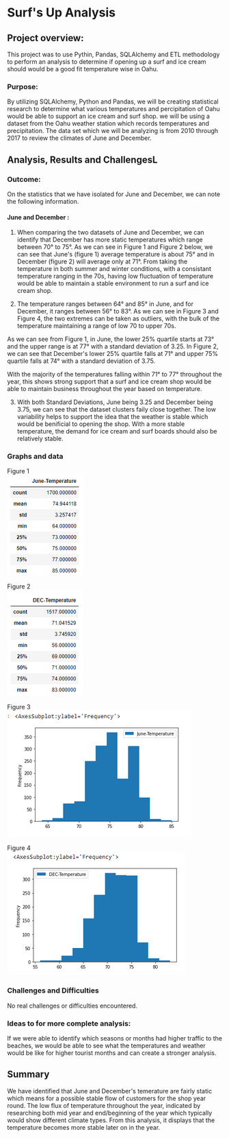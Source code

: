 # Surf's Up Analysis

## Project overview:
This project was to use Pythin, Pandas, SQLAlchemy and ETL methodology to perform an analysis to determine if opening up a surf and ice cream should would be a good fit temperature wise in Oahu.

### Purpose:
By utilizing SQLAlchemy, Python and Pandas, we will be creating statistical research to determine what various temperatures and percipitation of Oahu would be able to support an ice cream and surf shop. we will be using a dataset from the Oahu weather station which records temperatures and precipitation. The data set which we will be analyzing is from 2010 through 2017 to review the climates of June and December. 

## Analysis, Results and ChallengesL

### Outcome:
On the statistics that we have isolated for June and December, we can note the following information. 

#### June and December :
1. When comparing the two datasets of June and December, we can identify that December has more static temperatures which range between 70° to 75°. As we can see in Figure 1 and Figure 2 below, we can see that June's (figure 1) average temperature is about 75° and in December (figure 2) will average only at 71°. From taking the temperature in both summer and winter conditions, with a consistant temperature ranging in the 70s, having low fluctuation of temperature would be able to maintain a stable environment to run a surf and ice cream shop.

2. The temperature ranges between 64° and 85° in June, and for December, it ranges between 56° to 83°. As we can see in Figure 3 and Figure 4, the two extremes can be taken as outliers, with the bulk of the temperature maintaining a range of low 70 to upper 70s. 

As we can see from Figure 1, in June, the lower 25% quartile starts at 73° and the upper range is at 77° with a standard deviation of 3.25. In Figure 2, we can see that December's lower 25% quartile falls at 71° and upper 75% quartile falls at 74° with a standard deviation of 3.75. 

With the majority of the temperatures falling within 71° to 77° throughout the year, this shows strong support that a surf and ice cream shop would be able to maintain business throughout the year based on temperature. 

3. With both Standard Deviations, June being 3.25 and December being 3.75, we can see that the dataset clusters faily close together. The low variability helps to support the idea that the weather is stable which would be benificial to opening the shop. With a more stable temperature, the demand for ice cream and surf boards should also be relatively stable.

### Graphs and data
Figure 1 <br>
![June statistics](https://github.com/benlew3/surfs_up/blob/main/images/June%20temp.PNG)<br>

Figure 2 <br>
![December Statistics](https://github.com/benlew3/surfs_up/blob/main/images/Dec%20temp.PNG)<br>

Figure 3 <br>
![June bar graph](https://github.com/benlew3/surfs_up/blob/main/images/june%20bar%20graph.PNG)<br>

Figure 4 <br>
![December bar graph](https://github.com/benlew3/surfs_up/blob/main/images/dec%20bar%20graph.PNG)

### Challenges and Difficulties
No real challenges or difficulties encountered. 

### Ideas to for more complete analysis:
If we were able to identify which seasons or months had higher traffic to the beaches, we would be able to see what the temperatures and weather would be like for higher tourist months and can create a stronger analysis.

## Summary
We have identified that June and December's temerature are fairly static which means for a possible stable flow of customers for the shop year round. The low flux of temperature throughout the year, indicated by researching both mid year and end/beginning of the year which typically would show different climate types. From this analysis, it displays that the temperature becomes more stable later on in the year. 
